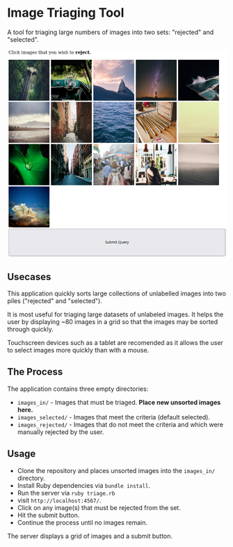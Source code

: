 # Image Triaging Tool

A tool for triaging large numbers of images into two sets: "rejected" and "selected".

![](screenshot.png)
## Usecases

This application quickly sorts large collections of unlabelled images into two piles ("rejected" and "selected").

It is most useful for triaging large datasets of unlabeled images. It helps the user by displaying ~80 images in a grid so that the images may be sorted through quickly.

Touchscreen devices such as a tablet are recomended as it allows the user to select images more quickly than with a mouse.

## The Process

The application contains three empty directories:

 * `images_in/` - Images that must be triaged. **Place new unsorted images here.**
 * `images_selected/` - Images that meet the criteria (default selected).
 * `images_rejected/` - Images that do not meet the criteria and which were manually rejected by the user.

## Usage

 * Clone the repository and places unsorted images into the `images_in/` directory.
 * Install Ruby dependencies via `bundle install`.
 * Run the server via `ruby triage.rb`
 * visit `http://localhost:4567/`.
 * Click on any image(s) that must be rejected from the set.
 * Hit the submit button.
 * Continue the process until no images remain.

The server displays a grid of images and a submit button.
